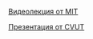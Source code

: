 [Видеолекция от MIT](http://videolectures.net/mit6046jf05_demaine_lec12/)

[Презентация от CVUT](https://cw.fel.cvut.cz/old/_media/courses/a4b36acm/maraton2015skiplist.pdf)
